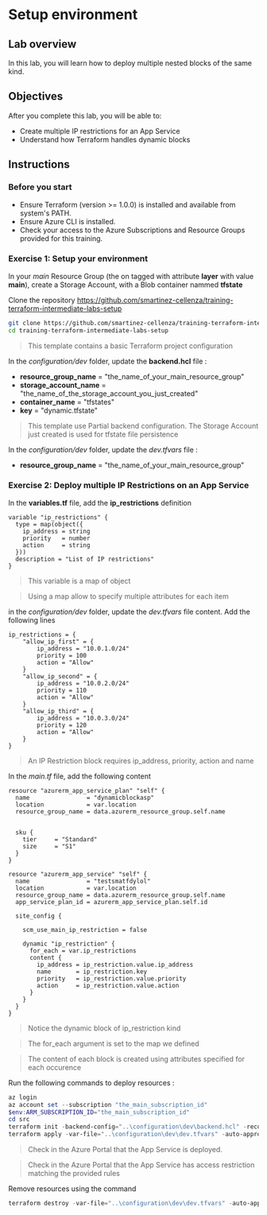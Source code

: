 # Setup environment

## Lab overview

In this lab, you will learn how to deploy multiple nested blocks of the same kind.

## Objectives

After you complete this lab, you will be able to:

-   Create multiple IP restrictions for an App Service
-   Understand how Terraform handles dynamic blocks

## Instructions

### Before you start

- Ensure Terraform (version >= 1.0.0) is installed and available from system's PATH.
- Ensure Azure CLI is installed.
- Check your access to the Azure Subscriptions and Resource Groups provided for this training.

### Exercise 1: Setup your environment

In your *main* Resource Group (the on tagged with attribute **layer** with value **main**), create a Storage Account, with a Blob container nammed **tfstate**

Clone the repository https://github.com/smartinez-cellenza/training-terraform-intermediate-labs-setup

```bash
git clone https://github.com/smartinez-cellenza/training-terraform-intermediate-labs-setup.git
cd training-terraform-intermediate-labs-setup
```

> This template contains a basic Terraform project configuration

In the *configuration/dev* folder, update the **backend.hcl** file :

- **resource_group_name**  = "the_name_of_your_main_resource_group"
- **storage_account_name** = "the_name_of_the_storage_account_you_just_created"
- **container_name**       = "tfstates"
- **key**                  = "dynamic.tfstate"

> This template use Partial backend configuration. The Storage Account just created is used for tfstate file persistence

In the *configuration/dev* folder, update the *dev.tfvars* file :

- **resource_group_name** = "the_name_of_your_main_resource_group"

### Exercise 2: Deploy multiple IP Restrictions on an App Service

In the **variables.tf** file, add the **ip_restrictions** definition

```hcl
variable "ip_restrictions" {
  type = map(object({
    ip_address = string
    priority   = number
    action     = string
  }))
  description = "List of IP restrictions"
}
```

> This variable is a map of object

> Using a map allow to specify multiple attributes for each item


in the *configuration/dev* folder, update the *dev.tfvars* file content. Add the following lines

```hcl
ip_restrictions = {
    "allow_ip_first" = {
        ip_address = "10.0.1.0/24"
        priority = 100
        action = "Allow"
    }
    "allow_ip_second" = {
        ip_address = "10.0.2.0/24"
        priority = 110
        action = "Allow"
    }
    "allow_ip_third" = {
        ip_address = "10.0.3.0/24"
        priority = 120
        action = "Allow"
    }
}
```

> An IP Restriction block requires ip_address, priority, action and name

In the *main.tf* file, add the following content

```hcl
resource "azurerm_app_service_plan" "self" {
  name                = "dynamicblockasp"
  location            = var.location
  resource_group_name = data.azurerm_resource_group.self.name


  sku {
    tier     = "Standard"
    size     = "S1"
  }
}

resource "azurerm_app_service" "self" {
  name                = "testsmatfdylol"
  location            = var.location
  resource_group_name = data.azurerm_resource_group.self.name
  app_service_plan_id = azurerm_app_service_plan.self.id

  site_config {

    scm_use_main_ip_restriction = false

    dynamic "ip_restriction" {
      for_each = var.ip_restrictions
      content {
        ip_address = ip_restriction.value.ip_address
        name       = ip_restriction.key
        priority   = ip_restriction.value.priority
        action     = ip_restriction.value.action
      }
    }
  }
}
```

> Notice the dynamic block of ip_restriction kind

> The for_each argument is set to the map we defined

> The content of each block is created using attributes specified for each occurence


Run the following commands to deploy resources :

```powershell
az login
az account set --subscription "the_main_subscription_id"
$env:ARM_SUBSCRIPTION_ID="the_main_subscription_id"
cd src
terraform init -backend-config="..\configuration\dev\backend.hcl" -reconfigure
terraform apply -var-file="..\configuration\dev\dev.tfvars" -auto-approve
```

> Check in the Azure Portal that the App Service is deployed.

> Check in the Azure Portal that the App Service has access restriction matching the provided rules

Remove resources using the command

```powershell
terraform destroy -var-file="..\configuration\dev\dev.tfvars" -auto-approve
```
